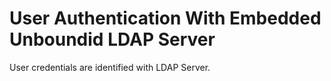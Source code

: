 # User Authentication With Embedded Unboundid LDAP Server
User credentials are identified with LDAP Server.
